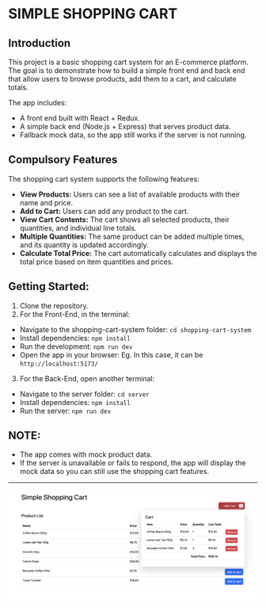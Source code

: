 # SIMPLE SHOPPING CART

## Introduction
This project is a basic shopping cart system for an E-commerce platform.
The goal is to demonstrate how to build a simple front end and back end that allow users to browse products, add them to a cart, and calculate totals.

The app includes:
- A front end built with React + Redux.
- A simple back end (Node.js + Express) that serves product data.
- Fallback mock data, so the app still works if the server is not running.


## Compulsory Features
The shopping cart system supports the following features:
- **View Products:** Users can see a list of available products with their name and price.
- **Add to Cart:** Users can add any product to the cart.
- **View Cart Contents:** The cart shows all selected products, their quantities, and individual line totals.
- **Multiple Quantities:** The same product can be added multiple times, and its quantity is updated accordingly.
- **Calculate Total Price:** The cart automatically calculates and displays the total price based on item quantities and prices.


## Getting Started:
1. Clone the repository.
2. For the Front-End, in the terminal:
- Navigate to the shopping-cart-system folder: `cd shopping-cart-system`
- Install dependencies: `npm install`
- Run the development: `npm run dev`
- Open the app in your browser: Eg. In this case, it can be `http://localhost:5173/`

3. For the Back-End, open another terminal:
- Navigate to the server folder: `cd server`
- Install dependencies: `npm install`
- Run the server: `npm run dev`


## NOTE:
- The app comes with mock product data.
- If the server is unavailable or fails to respond, the app will display the mock data so you can still use the shopping cart features.

---
![alt text](<Screenshot of Simple Shopping Cart.png>)